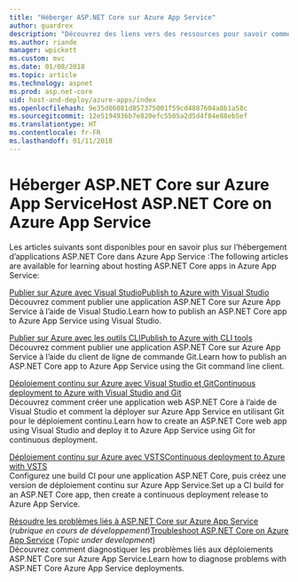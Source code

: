 ```yaml
---
title: "Héberger ASP.NET Core sur Azure App Service"
author: guardrex
description: "Découvrez des liens vers des ressources pour savoir comment héberger des applications ASP.NET Core dans Azure App Service."
ms.author: riande
manager: wpickett
ms.custom: mvc
ms.date: 01/08/2018
ms.topic: article
ms.technology: aspnet
ms.prod: asp.net-core
uid: host-and-deploy/azure-apps/index
ms.openlocfilehash: 9e35d06081d857375001f59cd4887604a8b1a58c
ms.sourcegitcommit: 12e5194936b7e820efc5505a2d5d4f84e88eb5ef
ms.translationtype: HT
ms.contentlocale: fr-FR
ms.lasthandoff: 01/11/2018
---
```

# <a name="host-aspnet-core-on-azure-app-service"></a><span data-ttu-id="ed8d4-103">Héberger ASP.NET Core sur Azure App Service</span><span class="sxs-lookup"><span data-stu-id="ed8d4-103">Host ASP.NET Core on Azure App Service</span></span>

<span data-ttu-id="ed8d4-104">Les articles suivants sont disponibles pour en savoir plus sur l’hébergement d’applications ASP.NET Core dans Azure App Service :</span><span class="sxs-lookup"><span data-stu-id="ed8d4-104">The following articles are available for learning about hosting ASP.NET Core apps in Azure App Service:</span></span>

[<span data-ttu-id="ed8d4-105">Publier sur Azure avec Visual Studio</span><span class="sxs-lookup"><span data-stu-id="ed8d4-105">Publish to Azure with Visual Studio</span></span>](xref:tutorials/publish-to-azure-webapp-using-vs)  
<span data-ttu-id="ed8d4-106">Découvrez comment publier une application ASP.NET Core sur Azure App Service à l’aide de Visual Studio.</span><span class="sxs-lookup"><span data-stu-id="ed8d4-106">Learn how to publish an ASP.NET Core app to Azure App Service using Visual Studio.</span></span>

[<span data-ttu-id="ed8d4-107">Publier sur Azure avec les outils CLI</span><span class="sxs-lookup"><span data-stu-id="ed8d4-107">Publish to Azure with CLI tools</span></span>](xref:tutorials/publish-to-azure-webapp-using-cli)  
<span data-ttu-id="ed8d4-108">Découvrez comment publier une application ASP.NET Core sur Azure App Service à l’aide du client de ligne de commande Git.</span><span class="sxs-lookup"><span data-stu-id="ed8d4-108">Learn how to publish an ASP.NET Core app to Azure App Service using the Git command line client.</span></span>

[<span data-ttu-id="ed8d4-109">Déploiement continu sur Azure avec Visual Studio et Git</span><span class="sxs-lookup"><span data-stu-id="ed8d4-109">Continuous deployment to Azure with Visual Studio and Git</span></span>](xref:host-and-deploy/azure-apps/azure-continuous-deployment)  
<span data-ttu-id="ed8d4-110">Découvrez comment créer une application web ASP.NET Core à l’aide de Visual Studio et comment la déployer sur Azure App Service en utilisant Git pour le déploiement continu.</span><span class="sxs-lookup"><span data-stu-id="ed8d4-110">Learn how to create an ASP.NET Core web app using Visual Studio and deploy it to Azure App Service using Git for continuous deployment.</span></span>

[<span data-ttu-id="ed8d4-111">Déploiement continu sur Azure avec VSTS</span><span class="sxs-lookup"><span data-stu-id="ed8d4-111">Continuous deployment to Azure with VSTS</span></span>](https://www.visualstudio.com/docs/build/aspnet/core/quick-to-azure)  
<span data-ttu-id="ed8d4-112">Configurez une build CI pour une application ASP.NET Core, puis créez une version de déploiement continu sur Azure App Service.</span><span class="sxs-lookup"><span data-stu-id="ed8d4-112">Set up a CI build for an ASP.NET Core app, then create a continuous deployment release to Azure App Service.</span></span>

<span data-ttu-id="ed8d4-113">[Résoudre les problèmes liés à ASP.NET Core sur Azure App Service](xref:host-and-deploy/azure-apps/troubleshoot) (*rubrique en cours de développement*)</span><span class="sxs-lookup"><span data-stu-id="ed8d4-113">[Troubleshoot ASP.NET Core on Azure App Service](xref:host-and-deploy/azure-apps/troubleshoot) (*Topic under development*)</span></span>  
<span data-ttu-id="ed8d4-114">Découvrez comment diagnostiquer les problèmes liés aux déploiements ASP.NET Core sur Azure App Service.</span><span class="sxs-lookup"><span data-stu-id="ed8d4-114">Learn how to diagnose problems with ASP.NET Core Azure App Service deployments.</span></span>
